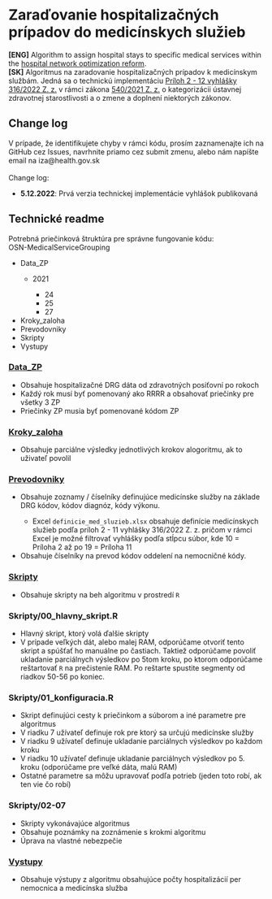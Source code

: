 <h1>Zaraďovanie hospitalizačných prípadov do medicínskych služieb</h1>
<b>[ENG]</b> Algorithm to assign hospital stays to specific medical services within the <a href=https://www.slov-lex.sk/pravne-predpisy/SK/ZZ/2021/540>hospital network optimization reform</a>. <br>
<b>[SK]</b> Algoritmus na zaradovanie hospitalizačných prípadov k medicínskym službám. Jedná sa o technickú implementáciu <a href=https://www.slov-lex.sk/pravne-predpisy/SK/ZZ/2022/316/20220930#prilohy>Príloh 2 - 12 vyhlášky 316/2022 Z. z.</a> v rámci zákona <a href=https://www.slov-lex.sk/pravne-predpisy/SK/ZZ/2021/540> 540/2021 Z. z.</a> o kategorizácii ústavnej zdravotnej starostlivosti a o zmene a doplnení niektorých zákonov.<br>

<h2>Change log</h2>
V prípade, že identifikujete chyby v rámci kódu, prosím zaznamenajte ich na GitHub cez Issues, navrhnite priamo cez submit zmenu, alebo nám napíšte email na iza@health.gov.sk<br>
<br>
Change log:
<ul>
<li><b>5.12.2022</b>: Prvá verzia technickej implementácie vyhlášok publikovaná</li>
</ul>

<h2>Technické readme</h2>
Potrebná priečinková štruktúra pre správne fungovanie kódu:<br>
OSN-MedicalServiceGrouping
<ul>
<li>Data_ZP</li>
	<ul>
<li>2021</li>
		<ul>
<li>24</li>
<li>25</li>
<li>27</li>
			</ul></ul>
<li>Kroky_zaloha</li>
<li>Prevodovniky</li>
<li>Skripty</li>
<li>Vystupy</li>
</ul>
  
<h3><a href=https://github.com/Institut-Zdravotnych-Analyz/OSN-MedicalServiceGrouping/tree/main/Data_ZP>Data_ZP</a></h3>
<ul>
<li>Obsahuje hospitalizačné DRG dáta od zdravotných posiťovní po rokoch</li>
<li>Každý rok musí byť pomenovaný ako RRRR a obsahovať priečinky pre všetky 3 ZP</li>
<li>Priečinky ZP musia byť pomenované kódom ZP</li>
</ul>

<h3><a href=https://github.com/Institut-Zdravotnych-Analyz/OSN-MedicalServiceGrouping/tree/main/Kroky_zaloha>Kroky_zaloha</a></h3>
<ul>
<li>Obsahuje parciálne výsledky jednotlivých krokov alogoritmu, ak to uživateľ povolil</li>
</ul>
  
<h3><a href=https://github.com/Institut-Zdravotnych-Analyz/OSN-MedicalServiceGrouping/tree/main/Prevodovniky>Prevodovniky</a></h3>
<ul>
<li>Obsahuje zoznamy / číselníky definujúce medicínske služby na základe DRG kódov, kódov diagnóz, kódy výkonu.</li>
<ul>
<li>Excel <code>definicie_med_sluzieb.xlsx</code> obsahuje definície medicínskych služieb podľa príloh 2 - 11 vyhlášky 316/2022 Z. z. pričom v rámci Excel je možné filtrovať vyhlášky podľa stĺpcu súbor, kde 10 = Príloha 2 až po 19 = Príloha 11</li>
</ul>
<li>Obsahuje číselníky na prevod kódov oddelení na nemocničné kódy.</li>
</ul>
  
<h3><a href=https://github.com/Institut-Zdravotnych-Analyz/OSN-MedicalServiceGrouping/tree/main/Skripty>Skripty</a></h3>
<ul>
<li>Obsahuje skripty na beh algoritmu v prostredí <code>R</code></li>
</ul>
  
<h3>Skripty/00_hlavny_skript.R</h3>
<ul>
<li>Hlavný skript, ktorý volá ďalšie skripty</li>
<li>V prípade veľkých dát, alebo malej RAM, odporúčame otvoriť tento skript a spúšťať ho manuálne po častiach. Taktiež odporúčame povoliť ukladanie parciálnych výsledkov po 5tom kroku, po ktorom odporúčame reštartovať <code>R</code> na prečistenie RAM. Po reštarte spustite segmenty od riadkov 50-56 po koniec.</li>
</ul> 
  
<h3>Skripty/01_konfiguracia.R</h3>
<ul>
<li>Skript definujúci cesty k priečinkom a súborom a iné parametre pre algoritmus</li>
<li>V riadku 7 užívateľ definuje rok pre ktorý sa určujú medicínske služby</li>
<li>V riadku 9 užívateľ definuje ukladanie parciálnych výsledkov po každom kroku</li>
<li>V riadku 10 užívateľ definuje ukladanie parciálnych výsledkov po 5. kroku (odporúčame pre veľké dáta, malú RAM)</li>
<li>Ostatné parametre sa môžu upravovať podľa potrieb (jeden toto robí, ak ten vie čo robí)</li>
</ul>  
  
<h3>Skripty/02-07</h3>
<ul>
<li>Skripty vykonávajúce algoritmus</li>
<li>Obsahuje poznámky na zoznámenie s krokmi algoritmu</li>
<li>Úprava na vlastné nebezpečie</li>
</ul> 

<h3><a href=https://github.com/Institut-Zdravotnych-Analyz/OSN-MedicalServiceGrouping/tree/main/Vystupy>Vystupy</a></h3>
<ul>
<li>Obsahuje výstupy z algoritmu obsahujúce počty hospitalizácií per nemocnica a medicínska služba</li>
</ul>  
